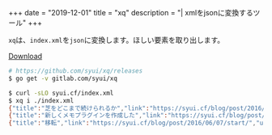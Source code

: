 +++
date = "2019-12-01"
title = "xq"
description = "| xmlをjsonに変換するツール"
+++

`xq`は、`index.xml`を`json`に変換します。ほしい要素を取り出します。

[Download](https://github.com/syui/xq/releases)

```sh
# https://github.com/syui/xq/releases
$ go get -v gitlab.com/syui/xq

$ curl -sLO syui.cf/index.xml
$ xq i ./index.xml
{"title":"芝をどこまで続けられるか","link":"https://syui.cf/blog/post/2016/06/08/blog/","update":"","publish":"Wed, 08 Jun 2016 00:00:00 +0000"}
{"title":"新しくメモプラグインを作成した","link":"https://syui.cf/blog/post/2016/06/07/m/","update":"","publish":"Tue, 07 Jun 2016 00:00:00 +0000"}
{"title":"移転","link":"https://syui.cf/blog/post/2016/06/07/start/","update":"","publish":"Tue, 07 Jun 2016 00:00:00 +0000"}
```


